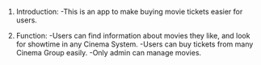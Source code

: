 1. Introduction:
-This is an app to make buying movie tickets easier for users.

2. Function:
-Users can find information about movies they like, and look for showtime in any Cinema System.
-Users can buy tickets from many Cinema Group easily.
-Only admin can manage movies.
